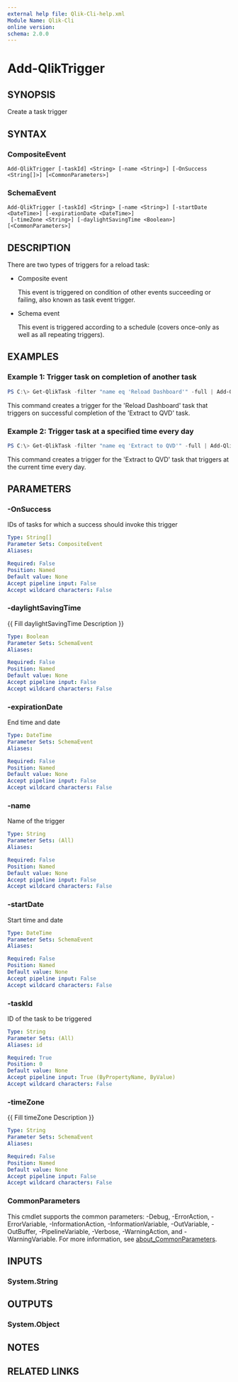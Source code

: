 ```yaml
---
external help file: Qlik-Cli-help.xml
Module Name: Qlik-Cli
online version:
schema: 2.0.0
---
```


# Add-QlikTrigger

## SYNOPSIS
Create a task trigger

## SYNTAX

### CompositeEvent
```
Add-QlikTrigger [-taskId] <String> [-name <String>] [-OnSuccess <String[]>] [<CommonParameters>]
```

### SchemaEvent
```
Add-QlikTrigger [-taskId] <String> [-name <String>] [-startDate <DateTime>] [-expirationDate <DateTime>]
 [-timeZone <String>] [-daylightSavingTime <Boolean>] [<CommonParameters>]
```

## DESCRIPTION
There are two types of triggers for a reload task:
- Composite event

  This event is triggered on condition of other events succeeding or failing, also known as task event trigger.

- Schema event

  This event is triggered according to a schedule (covers once-only as well as all repeating triggers).

## EXAMPLES

### Example 1: Trigger task on completion of another task
```powershell
PS C:\> Get-QlikTask -filter "name eq 'Reload Dashboard'" -full | Add-QlikTrigger -name 'On completion of extract' -OnSuccess (Get-QlikTask -filter "name eq 'Extract to QVD'")
```

This command creates a trigger for the 'Reload Dashboard' task that triggers on successful completion of the 'Extract to QVD' task.

### Example 2: Trigger task at a specified time every day
```powershell
PS C:\> Get-QlikTask -filter "name eq 'Extract to QVD'" -full | Add-QlikTrigger -name 'On completion of extract' -startDate (Get-Date)
```

This command creates a trigger for the 'Extract to QVD' task that triggers at the current time every day.

## PARAMETERS

### -OnSuccess
IDs of tasks for which a success should invoke this trigger

```yaml
Type: String[]
Parameter Sets: CompositeEvent
Aliases:

Required: False
Position: Named
Default value: None
Accept pipeline input: False
Accept wildcard characters: False
```

### -daylightSavingTime
{{ Fill daylightSavingTime Description }}

```yaml
Type: Boolean
Parameter Sets: SchemaEvent
Aliases:

Required: False
Position: Named
Default value: None
Accept pipeline input: False
Accept wildcard characters: False
```

### -expirationDate
End time and date

```yaml
Type: DateTime
Parameter Sets: SchemaEvent
Aliases:

Required: False
Position: Named
Default value: None
Accept pipeline input: False
Accept wildcard characters: False
```

### -name
Name of the trigger

```yaml
Type: String
Parameter Sets: (All)
Aliases:

Required: False
Position: Named
Default value: None
Accept pipeline input: False
Accept wildcard characters: False
```

### -startDate
Start time and date

```yaml
Type: DateTime
Parameter Sets: SchemaEvent
Aliases:

Required: False
Position: Named
Default value: None
Accept pipeline input: False
Accept wildcard characters: False
```

### -taskId
ID of the task to be triggered

```yaml
Type: String
Parameter Sets: (All)
Aliases: id

Required: True
Position: 0
Default value: None
Accept pipeline input: True (ByPropertyName, ByValue)
Accept wildcard characters: False
```

### -timeZone
{{ Fill timeZone Description }}

```yaml
Type: String
Parameter Sets: SchemaEvent
Aliases:

Required: False
Position: Named
Default value: None
Accept pipeline input: False
Accept wildcard characters: False
```

### CommonParameters
This cmdlet supports the common parameters: -Debug, -ErrorAction, -ErrorVariable, -InformationAction, -InformationVariable, -OutVariable, -OutBuffer, -PipelineVariable, -Verbose, -WarningAction, and -WarningVariable. For more information, see [about_CommonParameters](http://go.microsoft.com/fwlink/?LinkID=113216).

## INPUTS

### System.String

## OUTPUTS

### System.Object
## NOTES

## RELATED LINKS
